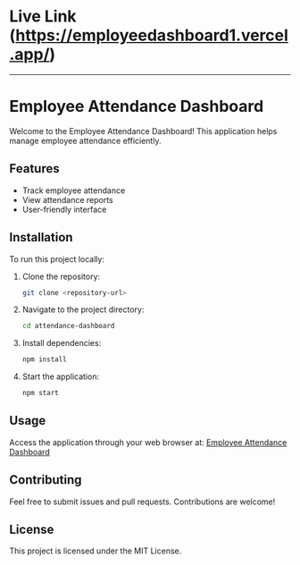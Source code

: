 # Live Link (https://employeedashboard1.vercel.app/)

---

# Employee Attendance Dashboard

Welcome to the Employee Attendance Dashboard! This application helps manage employee attendance efficiently.

## Features

- Track employee attendance
- View attendance reports
- User-friendly interface

## Installation

To run this project locally:

1. Clone the repository:
   ```bash
   git clone <repository-url>
   ```
2. Navigate to the project directory:
   ```bash
   cd attendance-dashboard
   ```
3. Install dependencies:
   ```bash
   npm install
   ```
4. Start the application:
   ```bash
   npm start
   ```

## Usage

Access the application through your web browser at:
[Employee Attendance Dashboard](https://employeedashboard1.vercel.app/)

## Contributing

Feel free to submit issues and pull requests. Contributions are welcome!

## License

This project is licensed under the MIT License.
 
